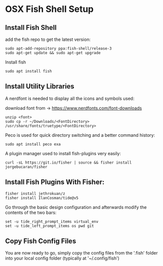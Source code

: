 # OSX Fish Shell Setup

## Install Fish Shell

add the fish repo to get the latest version:

```
sudo apt-add-repository ppa:fish-shell/release-3
sudo apt-get update && sudo apt-get upgrade
```

Install fish

```
sudo apt install fish
```

## Install Utility Libraries

A nerdfont is needed to display all the icons and symbols used:

download font from -> https://www.nerdfonts.com/font-downloads

```
unzip <font>
sudo cp -r ~/Downloads/<FontDirectory> /usr/share/fonts/truetype/<FontDirectory>
```
  
Peco is used for quick directory switching and a better command history:
```
sudo apt install peco exa
```

A plugin manager used to install fish-plugins very easily:
```
curl -sL https://git.io/fisher | source && fisher install jorgebucaran/fisher
```

## Install Fish Plugins With Fisher:

```
fisher install jethrokuan/z
fisher install IlanCosman/tide@v5
```

Go through the basic design configuration and afterwards modify the contents of the two bars:

```
set -u tide_right_prompt_items virtual_env
set -u tide_left_prompt_items os pwd git
```

## Copy Fish Config Files

You are now ready to go, simply copy the config files from the '.fish' folder into your local
config folder (typically at '~/.config/fish')
